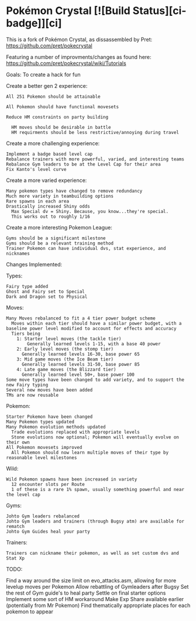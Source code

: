 # Pokémon Crystal [![Build Status][ci-badge]][ci]

This is a fork of Pokémon Crystal, as dissassembled by Pret:
https://github.com/pret/pokecrystal

Featuring a number of improvments/changes as found here:
https://github.com/pret/pokecrystal/wiki/Tutorials

Goals:
  To create a hack for fun

  Create a better gen 2 experience:
  
  
    All 251 Pokemon should be attainable
    
    All Pokemon should have functional movesets   
    
    Reduce HM constraints on party building
    
      HM moves should be desirable in battle
      HM requirments should be less restrictive/annoying during travel
      

  Create a more challenging experience:  
  
    Implement a badge based level cap
    Rebalance trainers with more powerful, varied, and interesting teams
    Rebalance Gym leaders to be at the Level Cap for their area
    Fix Kanto's level curve
    

  Create a more varied experience:
  
    Many pokemon types have changed to remove redundancy
    Much more variety in teambuilding options
    Rare spawns in each area
    Drastically increased Shiny odds
      Max Special dv = Shiny. Because, you know...they're special.
      This works out to roughly 1/16
      

  Create a more interesting Pokemon League:
  
    Gyms should be a significant milestone
    Gyms should be a relevant training method
    Trainer Pokemon can have individual dvs, stat experience, and nicknames

  
  

Changes Implemented:  

  Types:
  
    Fairy type added
    Ghost and Fairy set to Special
    Dark and Dragon set to Physical
    

  Moves:
  
    Many Moves rebalanced to fit a 4 tier power budget scheme
      Moves within each tier should have a similar power budget, with a baseline power level modified to account for effects and accuracy
      Tiers being
        1: Starter level moves (the tackle tier)
            Generally learned levels 1-15, with a base 40 power
        2: Early level moves (the stomp tier)
          Generally learned levels 16-30, base power 65
        3: Mid game moves (the Ice Beam tier)
          Generally learned levels 31-50, base power 85
        4: Late game moves (the Blizzard tier)
          Generally learned level 50+, base power 100
    Some move types have been changed to add variety, and to support the new Fairy typing 
    Several new moves have been added
    TMs are now reusable
      

  Pokemon:
  
    Starter Pokemon have been changed
    Many Pokemon types updated
    Many Pokemon evolution methods updated
      Trade evolutions replaced with appropriate levels
      Stone evolutions now optional; Pokemon will eventually evolve on their own
    All Pokemon movesets improved
      All Pokemon should now learn multiple moves of their type by reasonable level milestones
      
      
  Wild:
  
    Wild Pokemon spawns have been increased in variety
      12 encounter slots per Route
      1 of these is a rare 1% spawn, usually something powerful and near the level cap
      

  Gyms:
  
    Johto Gym leaders rebalanced 
    Johto Gym leaders and trainers (through Bugsy atm) are available for rematch
    Johto Gym Guides heal your party
    

  Trainers:
  
    Trainers can nickname their pokemon, as well as set custom dvs and Stat Xp


TODO:

  Find a way around the size limit on evo_attacks.asm, allowing for more levelup moves per Pokemon
  Allow rebattling of Gymleaders after Bugsy
  Set the rest of Gym guide's to heal party
  Settle on final starter options
  Implement some sort of HM workaround
  Make Exp Share available earlier (potentially from Mr Pokemon)
  Find thematically appropriate places for each pokemon to appear
  
